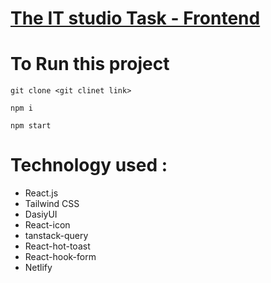 # [The IT studio Task - Frontend](https://theitstudio-by-raju.netlify.app/)

# To Run this project

```
git clone <git clinet link>
```

```
npm i
```

```
npm start
```

# Technology used :

- React.js
- Tailwind CSS
- DasiyUI
- React-icon
- tanstack-query
- React-hot-toast
- React-hook-form
- Netlify
